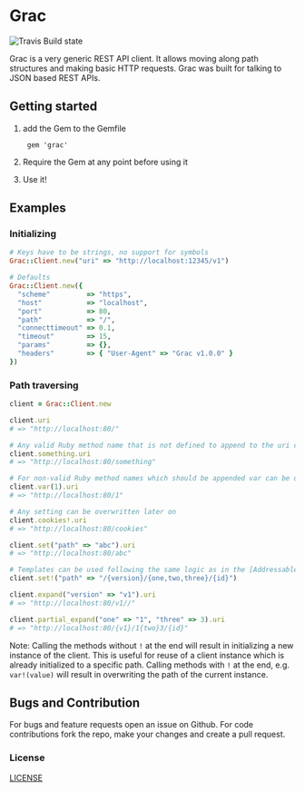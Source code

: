 # Grac

![Travis Build state](https://api.travis-ci.org/Barzahlen/grac.svg)

Grac is a very generic REST API client.
It allows moving along path structures and making basic HTTP requests.
Grac was built for talking to JSON based REST APIs.

## Getting started

1. add the Gem to the Gemfile

        gem 'grac'

2. Require the Gem at any point before using it
3. Use it!

## Examples

### Initializing
```ruby
# Keys have to be strings, no support for symbols
Grac::Client.new("uri" => "http://localhost:12345/v1")

# Defaults
Grac::Client.new({
  "scheme"         => "https",
  "host"           => "localhost",
  "port"           => 80,
  "path"           => "/",
  "connecttimeout" => 0.1,
  "timeout"        => 15,
  "params"         => {},
  "headers"        => { "User-Agent" => "Grac v1.0.0" }
})
```

### Path traversing
```ruby
client = Grac::Client.new

client.uri
# => "http://localhost:80/"

# Any valid Ruby method name that is not defined to append to the uri can be used
client.something.uri
# => "http://localhost:80/something"

# For non-valid Ruby method names which should be appended var can be used, e.g. numbers
client.var(1).uri
# => "http://localhost:80/1"

# Any setting can be overwritten later on
client.cookies!.uri
# => "http://localhost:80/cookies"

client.set("path" => "abc").uri
# => "http://localhost:80/abc"

# Templates can be used following the same logic as in the [Addressable](https://github.com/sporkmonger/addressable) gem
client.set!("path" => "/{version}/{one,two,three}/{id}")

client.expand("version" => "v1").uri
# => "http://localhost:80/v1//"

client.partial_expand("one" => "1", "three" => 3).uri
# => "http://localhost:80/{v1}/1{two}3/{id}"
```

Note:
Calling the methods without `!` at the end will result in initializing a new instance of the client.
This is useful for reuse of a client instance which is already initialized to a specific path.
Calling methods with `!` at the end, e.g. `var!(value)` will result in overwriting the path of the
current instance.


## Bugs and Contribution
For bugs and feature requests open an issue on Github. For code contributions fork the repo, make your changes and create a pull request.

### License
[LICENSE](LICENSE)
